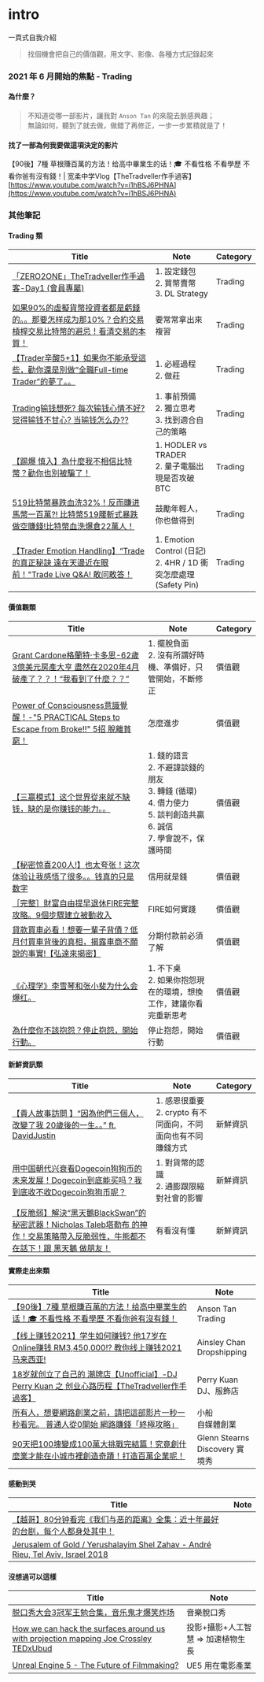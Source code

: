 # intro
一頁式自我介紹

> 找個機會把自己的價值觀，用文字、影像、各種方式記錄起來

### 2021 年 6 月開始的焦點 - Trading

#### 為什麼？
> 不知道從哪一部影片，讓我對 `Anson Tan` 的來龍去脈感興趣；  
> 無論如何，聽到了就去做，做錯了再修正，一步一步累積就是了！  

#### 找了一部為何我要做這項決定的影片

【90後】7種 草根賺百萬的方法！给高中畢業生的话！🎓 不看性格 不看學歷 不看你爸有沒有錢！| 宽柔中学Vlog【TheTradveller作手過客】  
[https://www.youtube.com/watch?v=i1hBSJ6PHNA](https://www.youtube.com/watch?v=i1hBSJ6PHNA)

### 其他筆記

#### Trading 類
|Title|Note|Category|
|---|---|---|
|[「ZERO2ONE」TheTradveller作手過客-Day1 (會員專屬)](https://www.youtube.com/watch?v=MBb2sjghV88&list=PLZEL7BLnwbFVYtVV2ggWM3IBB0o5MnWh6&index=7)|1. 設定錢包<br>2. 買幣賣幣<br>3. DL Strategy|Trading|
|[如果90%的虛擬貨幣投資者都是虧錢的。。那要怎样成为那10%？合約交易 槓桿交易比特幣的避忌！看清交易的本質！](https://www.youtube.com/watch?v=VLkmmzB3tHY)|要常常拿出來複習|Trading|
|[【Trader辛酸5+1】如果你不能承受這些，勸你還是別做“全職Full-time Trader”的夢了。。](https://www.youtube.com/watch?v=Kjf1TIZ25_k)|1. 必經過程<br>2. 做莊|Trading|
|[Trading输钱想死? 每次输钱心情不好? 觉得输钱不甘心? 当输钱怎么办??](https://www.youtube.com/watch?v=9dtvwUzyl9g)|1. 事前預備<br>2. 獨立思考<br>3. 找到適合自己的策略|Trading|
|[【踢爆 慎入】為什麼我不相信比特幣？勸你也別被騙了！](https://www.youtube.com/watch?v=vIoGAxgeODU)|1. HODLER vs TRADER<br>2. 量子電腦出現是否攻破 BTC|Trading|
|[519比特幣暴跌血洗32%！反而賺进馬幣一百萬?! 比特幣519腰斬式暴跌 做空賺錢!比特幣血洗爆倉22萬人！](https://www.youtube.com/watch?v=ReHsQcnFgMQ)|鼓勵年輕人，你也做得到|Trading|
|[【Trader Emotion Handling】“Trade的真正秘訣 遠在天邊近在眼前！"Trade Live Q&A! 敢问敢答！](https://www.youtube.com/watch?v=NevKlpgU5Jo)|1. Emotion Control (日記)<br>2. 4HR / 1D 衝突怎麼處理 (Safety Pin)|Trading|


#### 價值觀類
|Title|Note|Category|
|---|---|---|
|[Grant Cardone格蘭特·卡多恩-62歲 3億美元房產大亨 盡然在2020年4月 破產了？？！“我看到了什麼？？”](https://www.youtube.com/watch?v=nSnPwOlu1cY)|1. 擺脫負面<br>2. 沒有所謂好時機、準備好，只管開始，不斷修正|價值觀|
|[Power of Consciousness意識覺醒！-"5 PRACTICAL Steps to Escape from Broke!!" 5招 脫離貧窮！](https://www.youtube.com/watch?v=j-KDTxpSfCw)|怎麼進步|價值觀|
|[【三赢模式】这个世界從來就不缺钱，缺的是你赚钱的能力。。](https://www.youtube.com/watch?v=5uZvXSvs7hc)|1. 錢的語言<br>2. 不避諱談錢的朋友<br>3. 轉錢 (循環)<br>4. 借力使力<br>5. 談判創造共贏<br>6. 誠信<br>7. 學會說不，保護時間|價值觀|
|[【秘密惊喜200人!】也太夸张！这次体验让我感悟了很多。。钱真的只是数字](https://www.youtube.com/watch?v=PY2WAEr5q5M)|信用就是錢|價值觀|
|[［完整］財富自由提早退休FIRE完整攻略。9個步驟建立被動收入](https://www.youtube.com/watch?v=neUuTJJESuc)|FIRE如何實踐|價值觀|
|[貸款買車必看！想要一輩子背債？低月付買車背後的真相，揭露車商不願說的事實!【弘達來揭密】](https://www.youtube.com/watch?v=H-0rsGPelco)|分期付款前必須了解|價值觀|
|[《心理学》李雪琴和张小斐为什么会爆红。](https://www.youtube.com/watch?v=WOQFm_GNf9I)|1. 不下桌<br>2. 如果你抱怨現在的環境，想換工作，建議你看完重新思考|價值觀|
|[為什麼你不該抱怨？停止抱怨，開始行動。](https://www.youtube.com/watch?v=MkiOXQcXZVE)|停止抱怨，開始行動|價值觀|

#### 新鮮資訊類
|Title|Note|Category|
|---|---|---|
|[【貴人故事訪問 】“因為他們三個人，改變了我 20歲後的一生。。” ft. DavidJustin](https://www.youtube.com/watch?v=Na_m8gE0uRs)|1. 感恩很重要<br>2. crypto 有不同面向，不同面向也有不同賺錢方式|新鮮資訊|
|[用中国朝代兴衰看Dogecoin狗狗币的未来发展！Dogecoin到底能买吗？我到底收不收Dogecoin狗狗币呢？](https://www.youtube.com/watch?v=QH4CHPEAnLU)|1. 對貨幣的認識<br>2. 通膨跟限縮對社會的影響|新鮮資訊|
|[【反脆弱】解決“黑天鵝BlackSwan”的秘密武器！Nicholas Taleb塔勒布 的神作！交易策略帶入反脆弱性，牛熊都不在話下！跟 黑天鵝 做朋友！](https://www.youtube.com/watch?v=wvbeuBzq8Qk)|有看沒有懂|新鮮資訊|

#### 實際走出來類
|Title|Note|
|---|---|
|[【90後】7種 草根賺百萬的方法！给高中畢業生的话！🎓 不看性格 不看學歷 不看你爸有沒有錢！](https://www.youtube.com/watch?v=i1hBSJ6PHNA)|Anson Tan<br>Trading|
|[【线上赚钱2021】学生如何赚钱? 他17岁在 Online赚钱 RM3,450,000!? 教你线上赚钱2021 马来西亚!](https://www.youtube.com/watch?v=uFYJkakcQiM)|Ainsley Chan<br>Dropshipping|
|[18岁就创立了自己的 潮牌店【Unofficial】-DJ Perry Kuan 之 创业心路历程【TheTradveller作手過客】](https://www.youtube.com/watch?v=bYJa1GgIajQ)|Perry Kuan<br>DJ、服飾店|
|[所有人，想要網路創業之前，請把這部影片一秒一秒看完。 普通人從0開始 網路賺錢「終極攻略」](https://www.youtube.com/watch?v=F0iM4hbW6Bs)|小船<br>自媒體創業|
|[90天把100塊變成100萬大挑戰完結篇！究竟創什麼業才能在小城市裡創造奇蹟！打造百萬企業呢！](https://www.youtube.com/watch?v=QgQG3RUJycg)|Glenn Stearns<br>Discovery 實境秀|

#### 感動到哭
|Title|Note|
|---|---|
|[【越哥】80分钟看完《我们与恶的距离》全集：近十年最好的台剧，每个人都身处其中！](https://www.youtube.com/watch?v=N9rrLU66298)||
|[Jerusalem of Gold / Yerushalayim Shel Zahav - André Rieu, Tel Aviv, Israel 2018](https://www.youtube.com/watch?v=Im5lh2kJWTI)||

#### 沒想過可以這樣
|Title|Note|
|---|---|
|[脱口秀大会3冠军王勉合集，音乐鬼才爆笑炸场](https://www.youtube.com/watch?v=0QZ26VTCkJo)|音樂脫口秀|
|[How we can hack the surfaces around us with projection mapping  Joe Crossley  TEDxUbud](https://www.youtube.com/watch?v=hnEGU8ZGxHI)|投影+攝影+人工智慧 => 加速植物生長|
|[Unreal Engine 5 - The Future of Filmmaking?](https://www.youtube.com/watch?v=aZAAMpyTH_Y)|UE5 用在電影產業|
